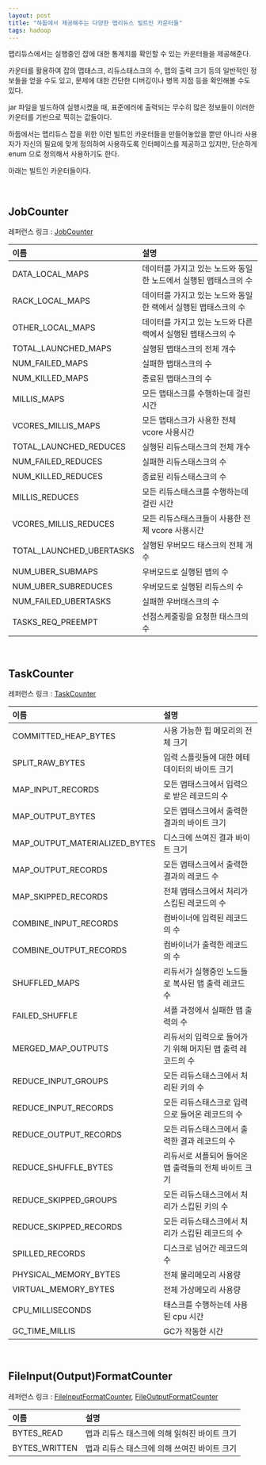 ```yaml
---
layout: post
title: "하둡에서 제공해주는 다양한 맵리듀스 빌트인 카운터들"
tags: hadoop
---
```


맵리듀스에서는 실행중인 잡에 대한 통계치를 확인할 수 있는 카운터들을 제공해준다.

카운터를 활용하여 잡의 맵태스크, 리듀스태스크의 수, 맵의 출력 크기 등의 일반적인 정보들을 얻을 수도 있고, 문제에 대한 간단한 디버깅이나 병목 지점 등을 확인해볼 수도 있다.

jar 파일을 빌드하여 실행시켰을 때, 표준에러에 출력되는 무수히 많은 정보들이 이러한 카운터를 기반으로 찍히는 값들이다.

하둡에서는 맵리듀스 잡을 위한 이런 빌트인 카운터들을 만들어놓았을 뿐만 아니라 사용자가 자신의 필요에 맞게 정의하여 사용하도록 인터페이스를 제공하고 있지만, 단순하게 enum 으로 정의해서 사용하기도 한다.

아래는 빌트인 카운터들이다.

<br>

## JobCounter

레퍼런스 링크 : [JobCounter](https://hadoop.apache.org/docs/r3.2.1/api/org/apache/hadoop/mapreduce/JobCounter.html)

| 이름 | 설명 |
| :-- | :-- |
| DATA_LOCAL_MAPS | 데이터를 가지고 있는 노드와 동일한 노드에서 실행된 맵태스크의 수 |
| RACK_LOCAL_MAPS | 데이터를 가지고 있는 노드와 동일한 랙에서 실행된 맵태스크의 수 |
| OTHER_LOCAL_MAPS | 데이터를 가지고 있는 노드와 다른 랙에서 실행된 맵태스크의 수 |
| TOTAL_LAUNCHED_MAPS | 실행된 맵태스크의 전체 개수 |
| NUM_FAILED_MAPS | 실패한 맵태스크의 수 |
| NUM_KILLED_MAPS | 종료된 맵태스크의 수 |
| MILLIS_MAPS | 모든 맵태스크를 수행하는데 걸린 시간 |
| VCORES_MILLIS_MAPS | 모든 맵태스크가 사용한 전체 vcore 사용시간 |
| TOTAL_LAUNCHED_REDUCES | 실행된 리듀스태스크의 전체 개수 |
| NUM_FAILED_REDUCES | 실패한 리듀스태스크의 수 |
| NUM_KILLED_REDUCES | 종료된 리듀스태스크의 수 |
| MILLIS_REDUCES | 모든 리듀스태스크를 수행하는데 걸린 시간 |
| VCORES_MILLIS_REDUCES | 모든 리듀스태스크들이 사용한 전체 vcore 사용시간 |
| TOTAL_LAUNCHED_UBERTASKS | 실행된 우버모드 태스크의 전체 개수 |
| NUM_UBER_SUBMAPS | 우버모드로 실행된 맵의 수 |
| NUM_UBER_SUBREDUCES | 우버모드로 실행된 리듀스의 수 |
| NUM_FAILED_UBERTASKS | 실패한 우버태스크의 수 |
| TASKS_REQ_PREEMPT | 선점스케줄링을 요청한 태스크의 수 |

<br>

## TaskCounter

레퍼런스 링크 : [TaskCounter](https://hadoop.apache.org/docs/r3.2.1/api/org/apache/hadoop/mapreduce/TaskCounter.html)

| 이름 | 설명 |
| :-- | :-- |
| COMMITTED_HEAP_BYTES | 사용 가능한 힙 메모리의 전체 크기 |
| SPLIT_RAW_BYTES | 입력 스플릿들에 대한 메테데이터의 바이트 크기 |
| MAP_INPUT_RECORDS | 모든 맵태스크에서 입력으로 받은 레코드의 수 |
| MAP_OUTPUT_BYTES | 모든 맵태스크에서 출력한 결과의 바이트 크기 |
| MAP_OUTPUT_MATERIALIZED_BYTES | 디스크에 쓰여진 결과 바이트 크기 |
| MAP_OUTPUT_RECORDS | 모든 맵태스크에서 출력한 결과의 레코드 수 |
| MAP_SKIPPED_RECORDS | 전체 맵태스크에서 처리가 스킵된 레코드의 수 |
| COMBINE_INPUT_RECORDS | 컴바이너에 입력된 레코드의 수 |
| COMBINE_OUTPUT_RECORDS | 컴바이너가 출력한 레코드의 수 |
| SHUFFLED_MAPS | 리듀서가 실행중인 노드들로 복사된 맵 출력 레코드 수 |
| FAILED_SHUFFLE | 셔플 과정에서 실패한 맵 출력의 수 |
| MERGED_MAP_OUTPUTS | 리듀서의 입력으로 들어가기 위해 머지된 맵 출력 레코드의 수 |
| REDUCE_INPUT_GROUPS | 모든 리듀스태스크에서 처리된 키의 수 |
| REDUCE_INPUT_RECORDS | 모든 리듀스태스크로 입력으로 들어온 레코드의 수 |
| REDUCE_OUTPUT_RECORDS | 모든 리듀스태스크에서 출력한 결과 레코드의 수 |
| REDUCE_SHUFFLE_BYTES | 리듀서로 셔플되어 들어온 맵 출력들의 전체 바이트 크기 |
| REDUCE_SKIPPED_GROUPS | 모든 리듀스태스크에서 처리가 스킵된 키의 수 |
| REDUCE_SKIPPED_RECORDS | 모든 리듀스태스크에서 처리가 스킵된 레코드의 수 |
| SPILLED_RECORDS | 디스크로 넘어간 레코드의 수 |
| PHYSICAL_MEMORY_BYTES | 전체 물리메모리 사용량 |
| VIRTUAL_MEMORY_BYTES | 전체 가상메모리 사용량 |
| CPU_MILLISECONDS | 태스크를 수행하는데 사용된 cpu 시간 |
| GC_TIME_MILLIS | GC가 작동한 시간 |

<br>

## FileInput(Output)FormatCounter

레퍼런스 링크 : [FileInputFormatCounter](https://hadoop.apache.org/docs/r3.2.1/api/org/apache/hadoop/mapreduce/lib/input/FileInputFormatCounter.html), [FileOutputFormatCounter](https://hadoop.apache.org/docs/r3.2.1/api/org/apache/hadoop/mapreduce/lib/output/FileOutputFormatCounter.html)

| 이름 | 설명 |
| :-- | :-- |
| BYTES_READ | 맵과 리듀스 태스크에 의해 읽혀진 바이트 크기 |
| BYTES_WRITTEN |  맵과 리듀스 태스크에 의해 쓰여진 바이트 크기 |